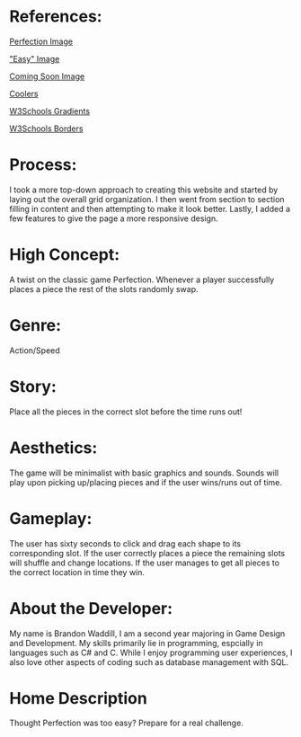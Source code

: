 # References:
[Perfection Image](https://images-na.ssl-images-amazon.com/images/I/51oP1KMR9SL.jpg)

["Easy" Image](https://cdn2.vectorstock.com/i/thumb-large/43/11/easy-stamp-vector-16684311.jpg)

[Coming Soon Image](https://cdn2-www.comingsoon.net/wp-content/themes/comingsoon/images/cs_default_image.jpg)

[Coolers](https://coolors.co/)

[W3Schools Gradients](https://www.w3schools.com/css/css3_gradients.asp)

[W3Schools Borders](https://www.w3schools.com/css/css3_borders.asp)

# Process:
I took a more top-down approach to creating this website and started by laying out the overall grid organization. I then went from section to section filling in content and then attempting to make it look better. Lastly, I added a few features to give the page a more responsive design.

# High Concept:
A twist on the classic game Perfection. Whenever a player successfully places a piece the rest of the slots randomly swap.

# Genre:
Action/Speed

# Story:
Place all the pieces in the correct slot before the time runs out!

# Aesthetics:
The game will be minimalist with basic graphics and sounds. Sounds will play upon picking up/placing pieces and if the user wins/runs out of time.

# Gameplay:
The user has sixty seconds to click and drag each shape to its corresponding slot. If the user correctly places a piece the remaining slots will shuffle and change locations. If the user manages to get all pieces to the correct location in time they win.

# About the Developer:
My name is Brandon Waddill, I am a second year majoring in Game Design and Development. My skills primarily lie in programming, espcially in languages such as C# and C. While I enjoy programming user experiences, I also love other aspects of coding such as database management with SQL.

# Home Description
Thought Perfection was too easy? Prepare for a real challenge.
